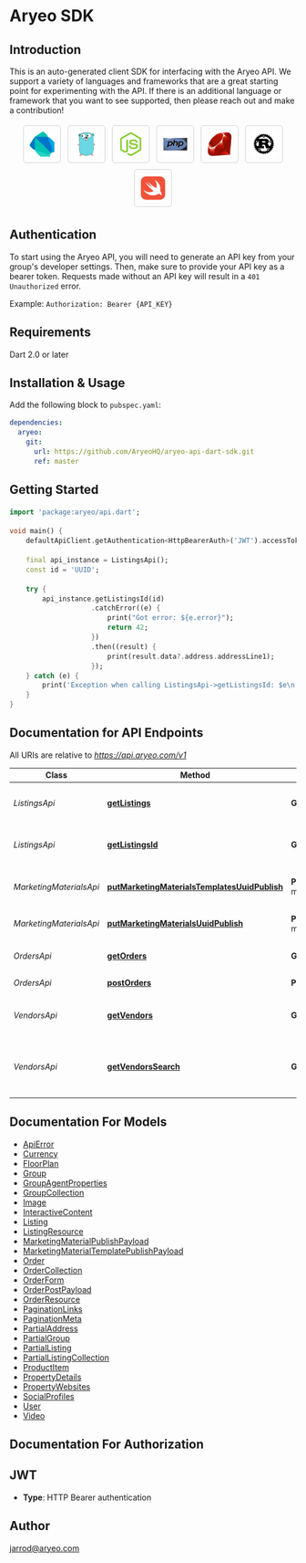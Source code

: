 # Aryeo SDK

## Introduction

This is an auto-generated client SDK for interfacing with the Aryeo API. We support a variety of languages and frameworks that are a great starting point for experimenting with the API. If there is an additional language or framework that you want to see supported, then please reach out and make a contribution!

<p align="center"> <a href="https://github.com/AryeoHQ/aryeo-api-dart-sdk"><img src="https://raw.githubusercontent.com/AryeoHQ/aryeo-api-docs/master/public/images/dart.svg" alt="Dart" width="44" style="padding:10px;border: 1px solid #d3d3d3;border-radius: 5px;margin:4px;"/></a> <a href="https://github.com/AryeoHQ/aryeo-api-go-sdk"><img src="https://raw.githubusercontent.com/AryeoHQ/aryeo-api-docs/master/public/images/go.svg" alt="Go" width="44" style="padding:10px;border: 1px solid #d3d3d3;border-radius: 5px;margin:4px;"/></a> <a href="https://github.com/AryeoHQ/aryeo-api-js-sdk"><img src="https://raw.githubusercontent.com/AryeoHQ/aryeo-api-docs/master/public/images/js.svg" alt="Node JS" width="44" style="padding:10px;border: 1px solid #d3d3d3;border-radius: 5px;margin:4px;"/></a> <a href="https://github.com/AryeoHQ/aryeo-api-php-sdk"><img src="https://raw.githubusercontent.com/AryeoHQ/aryeo-api-docs/master/public/images/php.svg" alt="PHP" width="44" style="padding:10px;border: 1px solid #d3d3d3;border-radius: 5px;margin:4px;"/></a> <a href="https://github.com/AryeoHQ/aryeo-api-ruby-sdk"><img src="https://raw.githubusercontent.com/AryeoHQ/aryeo-api-docs/master/public/images/ruby.svg" alt="Ruby" width="44" style="padding:10px;border: 1px solid #d3d3d3;border-radius: 5px;margin:4px;"/></a> <a href="https://github.com/AryeoHQ/aryeo-api-rust-sdk"><img src="https://raw.githubusercontent.com/AryeoHQ/aryeo-api-docs/master/public/images/rust.svg" alt="Rust" width="44" style="padding:10px;border: 1px solid #d3d3d3;border-radius: 5px;margin:4px;"/></a> <a href="https://github.com/AryeoHQ/aryeo-api-swift-sdk"><img src="https://raw.githubusercontent.com/AryeoHQ/aryeo-api-docs/master/public/images/swift.svg" alt="Swift" width="44" style="padding:10px;border: 1px solid #d3d3d3;border-radius: 5px;margin:4px;"/></a> </p>

## Authentication

To start using the Aryeo API, you will need to generate an API key from your group's developer settings. Then, make sure to provide your API key as a bearer token. Requests made without an API key will result in a `401 Unauthorized` error.

Example: `Authorization: Bearer {API_KEY}`

## Requirements

Dart 2.0 or later

## Installation & Usage

Add the following block to `pubspec.yaml`:

```yaml
dependencies:
  aryeo:
    git:
      url: https://github.com/AryeoHQ/aryeo-api-dart-sdk.git
      ref: master
```      

## Getting Started

```dart
import 'package:aryeo/api.dart';

void main() {
    defaultApiClient.getAuthentication<HttpBearerAuth>('JWT').accessToken = 'API_KEY';

    final api_instance = ListingsApi();
    const id = 'UUID';

    try {
        api_instance.getListingsId(id)                    
                    .catchError((e) {
                        print("Got error: ${e.error}");
                        return 42;
                    })
                    .then((result) {
                        print(result.data?.address.addressLine1);
                    });                                                                    
    } catch (e) {
        print('Exception when calling ListingsApi->getListingsId: $e\n');
    }   
}
```

## Documentation for API Endpoints

All URIs are relative to *https://api.aryeo.com/v1*

Class | Method | HTTP request | Description
------------ | ------------- | ------------- | -------------
*ListingsApi* | [**getListings**](doc//ListingsApi.md#getlistings) | **GET** /listings | Get the listings available to a group.
*ListingsApi* | [**getListingsId**](doc//ListingsApi.md#getlistingsid) | **GET** /listings/{id} | Get information about a listing.
*MarketingMaterialsApi* | [**putMarketingMaterialsTemplatesUuidPublish**](doc//MarketingMaterialsApi.md#putmarketingmaterialstemplatesuuidpublish) | **PUT** /marketing-materials/templates/{uuid}/publish | Publish a marketing material template.
*MarketingMaterialsApi* | [**putMarketingMaterialsUuidPublish**](doc//MarketingMaterialsApi.md#putmarketingmaterialsuuidpublish) | **PUT** /marketing-materials/{uuid}/publish | Publish a marketing material.
*OrdersApi* | [**getOrders**](doc//OrdersApi.md#getorders) | **GET** /orders | Get orders available to a group.
*OrdersApi* | [**postOrders**](doc//OrdersApi.md#postorders) | **POST** /orders | Create an order.
*VendorsApi* | [**getVendors**](doc//VendorsApi.md#getvendors) | **GET** /vendors | Get vendors available to a group.
*VendorsApi* | [**getVendorsSearch**](doc//VendorsApi.md#getvendorssearch) | **GET** /vendors/search | Get vendors that can be added to the group's vendor list.


## Documentation For Models

 - [ApiError](doc//ApiError.md)
 - [Currency](doc//Currency.md)
 - [FloorPlan](doc//FloorPlan.md)
 - [Group](doc//Group.md)
 - [GroupAgentProperties](doc//GroupAgentProperties.md)
 - [GroupCollection](doc//GroupCollection.md)
 - [Image](doc//Image.md)
 - [InteractiveContent](doc//InteractiveContent.md)
 - [Listing](doc//Listing.md)
 - [ListingResource](doc//ListingResource.md)
 - [MarketingMaterialPublishPayload](doc//MarketingMaterialPublishPayload.md)
 - [MarketingMaterialTemplatePublishPayload](doc//MarketingMaterialTemplatePublishPayload.md)
 - [Order](doc//Order.md)
 - [OrderCollection](doc//OrderCollection.md)
 - [OrderForm](doc//OrderForm.md)
 - [OrderPostPayload](doc//OrderPostPayload.md)
 - [OrderResource](doc//OrderResource.md)
 - [PaginationLinks](doc//PaginationLinks.md)
 - [PaginationMeta](doc//PaginationMeta.md)
 - [PartialAddress](doc//PartialAddress.md)
 - [PartialGroup](doc//PartialGroup.md)
 - [PartialListing](doc//PartialListing.md)
 - [PartialListingCollection](doc//PartialListingCollection.md)
 - [ProductItem](doc//ProductItem.md)
 - [PropertyDetails](doc//PropertyDetails.md)
 - [PropertyWebsites](doc//PropertyWebsites.md)
 - [SocialProfiles](doc//SocialProfiles.md)
 - [User](doc//User.md)
 - [Video](doc//Video.md)


## Documentation For Authorization


## JWT

- **Type**: HTTP Bearer authentication


## Author

jarrod@aryeo.com
